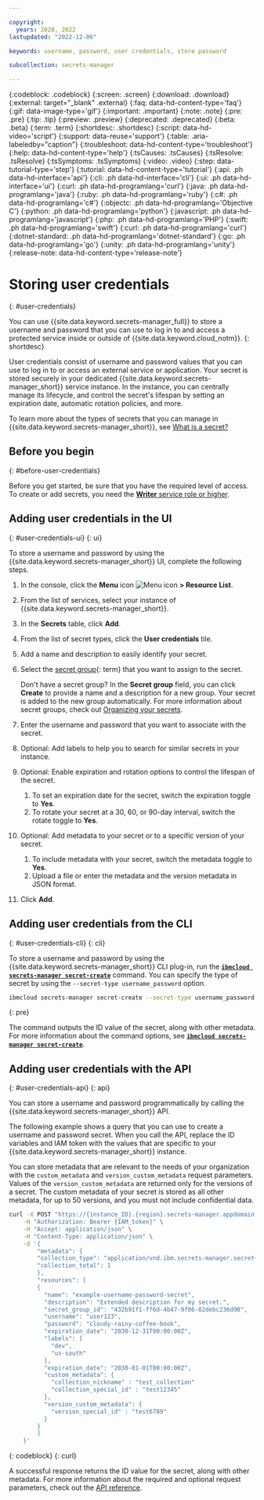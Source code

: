 ```yaml
---

copyright:
  years: 2020, 2022
lastupdated: "2022-12-06"

keywords: username, password, user credentials, store password

subcollection: secrets-manager

---
```


{:codeblock: .codeblock}
{:screen: .screen}
{:download: .download}
{:external: target="_blank" .external}
{:faq: data-hd-content-type='faq'}
{:gif: data-image-type='gif'}
{:important: .important}
{:note: .note}
{:pre: .pre}
{:tip: .tip}
{:preview: .preview}
{:deprecated: .deprecated}
{:beta: .beta}
{:term: .term}
{:shortdesc: .shortdesc}
{:script: data-hd-video='script'}
{:support: data-reuse='support'}
{:table: .aria-labeledby="caption"}
{:troubleshoot: data-hd-content-type='troubleshoot'}
{:help: data-hd-content-type='help'}
{:tsCauses: .tsCauses}
{:tsResolve: .tsResolve}
{:tsSymptoms: .tsSymptoms}
{:video: .video}
{:step: data-tutorial-type='step'}
{:tutorial: data-hd-content-type='tutorial'}
{:api: .ph data-hd-interface='api'}
{:cli: .ph data-hd-interface='cli'}
{:ui: .ph data-hd-interface='ui'}
{:curl: .ph data-hd-programlang='curl'}
{:java: .ph data-hd-programlang='java'}
{:ruby: .ph data-hd-programlang='ruby'}
{:c#: .ph data-hd-programlang='c#'}
{:objectc: .ph data-hd-programlang='Objective C'}
{:python: .ph data-hd-programlang='python'}
{:javascript: .ph data-hd-programlang='javascript'}
{:php: .ph data-hd-programlang='PHP'}
{:swift: .ph data-hd-programlang='swift'}
{:curl: .ph data-hd-programlang='curl'}
{:dotnet-standard: .ph data-hd-programlang='dotnet-standard'}
{:go: .ph data-hd-programlang='go'}
{:unity: .ph data-hd-programlang='unity'}
{:release-note: data-hd-content-type='release-note'}

# Storing user credentials
{: #user-credentials}

You can use {{site.data.keyword.secrets-manager_full}} to store a username and password that you can use to log in to and access a protected service inside or outside of {{site.data.keyword.cloud_notm}}.
{: shortdesc}

User credentials consist of username and password values that you can use to log in to or access an external service or application. Your secret is stored securely in your dedicated {{site.data.keyword.secrets-manager_short}} service instance. In the instance, you can centrally manage its lifecycle, and control the secret's lifespan by setting an expiration date, automatic rotation policies, and more.

To learn more about the types of secrets that you can manage in {{site.data.keyword.secrets-manager_short}}, see [What is a secret?](/docs/secrets-manager?topic=secrets-manager-what-is-secret)

## Before you begin
{: #before-user-credentials}

Before you get started, be sure that you have the required level of access. To create or add secrets, you need the [**Writer** service role or higher](/docs/secrets-manager?topic=secrets-manager-iam).


## Adding user credentials in the UI
{: #user-credentials-ui}
{: ui}

To store a username and password by using the {{site.data.keyword.secrets-manager_short}} UI, complete the following steps.

1. In the console, click the **Menu** icon ![Menu icon](../icons/icon_hamburger.svg) **> Resource List**. 
2. From the list of services, select your instance of {{site.data.keyword.secrets-manager_short}}.
3. In the **Secrets** table, click **Add**.
4. From the list of secret types, click the **User credentials** tile.
5. Add a name and description to easily identify your secret.
6. Select the [secret group](#x9968962){: term} that you want to assign to the secret.

    Don't have a secret group? In the **Secret group** field, you can click **Create** to provide a name and a description for a new group. Your secret is added to the new group automatically. For more information about secret groups, check out [Organizing your secrets](/docs/secrets-manager?topic=secrets-manager-secret-groups).
7. Enter the username and password that you want to associate with the secret.
8. Optional: Add labels to help you to search for similar secrets in your instance.
9. Optional: Enable expiration and rotation options to control the lifespan of the secret.
    1. To set an expiration date for the secret, switch the expiration toggle to **Yes**.
    2. To rotate your secret at a 30, 60, or 90-day interval, switch the rotate toggle to **Yes**.
10. Optional: Add metadata to your secret or to a specific version of your secret.
    1. To include metadata with your secret, switch the metadata toggle to **Yes**.
    2. Upload a file or enter the metadata and the version metadata in JSON format.   
11. Click **Add**.

## Adding user credentials from the CLI
{: #user-credentials-cli}
{: cli}

To store a username and password by using the {{site.data.keyword.secrets-manager_short}} CLI plug-in, run the [**`ibmcloud secrets-manager secret-create`**](/docs/secrets-manager?topic=secrets-manager-cli-plugin-secrets-manager-cli#secrets-manager-cli-secret-create-command) command. You can specify the type of secret by using the `--secret-type username_password` option.

```sh
ibmcloud secrets-manager secret-create --secret-type username_password --resources '[{"name": "example-username-password-secret","description": "Extended description for my secret.","username": "user123","password": "cloudy-rainy-coffee-book"}]' --service-url https://<instance_id>.<region>.secrets-manager.appdomain.cloud
```
{: pre}

The command outputs the ID value of the secret, along with other metadata. For more information about the command options, see [**`ibmcloud secrets-manager secret-create`**](/docs/secrets-manager?topic=secrets-manager-cli-plugin-secrets-manager-cli#secrets-manager-cli-secret-create-command).

## Adding user credentials with the API
{: #user-credentials-api}
{: api}

You can store a username and password programmatically by calling the {{site.data.keyword.secrets-manager_short}} API.

The following example shows a query that you can use to create a username and password secret. When you call the API, replace the ID variables and IAM token with the values that are specific to your {{site.data.keyword.secrets-manager_short}} instance.

You can store metadata that are relevant to the needs of your organization with the `custom_metadata` and `version_custom_metadata` request parameters. Values of the `version_custom_metadata` are returned only for the versions of a secret. The custom metadata of your secret is stored as all other metadata, for up to 50 versions, and you must not include confidential data.


```sh
curl -X POST "https://{instance_ID}.{region}.secrets-manager.appdomain.cloud/api/v1/secrets/username_password" \
    -H "Authorization: Bearer {IAM_token}" \
    -H "Accept: application/json" \
    -H "Content-Type: application/json" \
    -d '{
        "metadata": {
        "collection_type": "application/vnd.ibm.secrets-manager.secret+json",
        "collection_total": 1
        },
        "resources": [
        {
          "name": "example-username-password-secret",
          "description": "Extended description for my secret.",
          "secret_group_id": "432b91f1-ff6d-4b47-9f06-82debc236d90",
          "username": "user123",
          "password": "cloudy-rainy-coffee-book",
          "expiration_date": "2030-12-31T00:00:00Z",
          "labels": [
            "dev",
            "us-south"
          ],
          "expiration_date": "2030-01-01T00:00:00Z",
          "custom_metadata": {
            "collection_nickname" : "test_collection"
            "collection_special_id" : "test12345"
          },
          "version_custom_metadata": {
            "version_special_id" : "test6789"
          }
        }
        ]
    }'
```
{: codeblock}
{: curl}


A successful response returns the ID value for the secret, along with other metadata. For more information about the required and optional request parameters, check out the [API reference](/apidocs/secrets-manager#create-secret).
